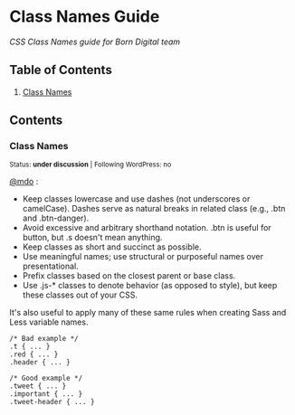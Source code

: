 # Class Names Guide

*CSS Class Names guide for Born Digital team*

## Table of Contents

  1. [Class Names](#class-names)

## Contents

### Class Names

<sup>Status: **under discussion**   | Following WordPress: no</sup>

[@mdo](http://codeguide.co/#css-classes) :

<ul>
<li> Keep classes lowercase and use dashes (not underscores or camelCase). Dashes serve as natural breaks in related class (e.g., .btn and .btn-danger). </li>
<li> Avoid excessive and arbitrary shorthand notation. .btn is useful for button, but .s doesn't mean anything. </li>
<li> Keep classes as short and succinct as possible. </li>
<li> Use meaningful names; use structural or purposeful names over presentational. </li>
<li> Prefix classes based on the closest parent or base class. </li>
<li> Use .js-* classes to denote behavior (as opposed to style), but keep these classes out of your CSS. </li>
</ul>

It's also useful to apply many of these same rules when creating Sass and Less variable names.

```
/* Bad example */
.t { ... }
.red { ... }
.header { ... }

/* Good example */
.tweet { ... }
.important { ... }
.tweet-header { ... }
```
